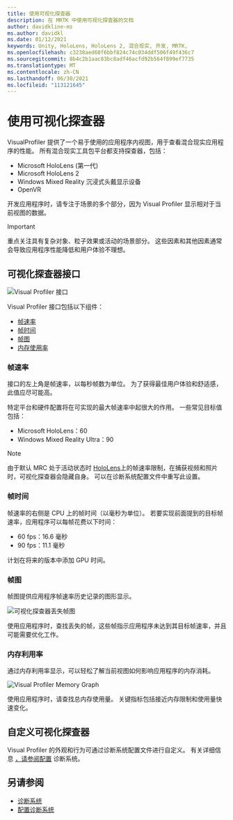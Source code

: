 ```yaml
---
title: 使用可视化探查器
description: 在 MRTK 中使用可视化探查器的文档
author: davidkline-ms
ms.author: davidkl
ms.date: 01/12/2021
keywords: Unity, HoloLens, HoloLens 2, 混合现实, 开发, MRTK,
ms.openlocfilehash: c3238aed60f6bbf824c74c034ddf506f49f436c7
ms.sourcegitcommit: 8b4c2b1aac83bc8adf46acfd92b564f899ef7735
ms.translationtype: MT
ms.contentlocale: zh-CN
ms.lasthandoff: 06/30/2021
ms.locfileid: "113121645"
---
```

# <a name="using-the-visual-profiler"></a>使用可视化探查器

VisualProfiler 提供了一个易于使用的应用程序内视图，用于查看混合现实应用程序的性能。 所有混合现实工具包平台都支持探查器，包括：

- Microsoft HoloLens (第一代) 
- Microsoft HoloLens 2
- Windows Mixed Reality 沉浸式头戴显示设备
- OpenVR

开发应用程序时，请专注于场景的多个部分，因为 Visual Profiler 显示相对于当前视图的数据。

> [!IMPORTANT]
> 重点关注具有复杂对象、粒子效果或活动的场景部分。 这些因素和其他因素通常会导致应用程序性能降低和用户体验不理想。

## <a name="visual-profiler-interface"></a>可视化探查器接口

![Visual Profiler 接口](../images/diagnostics/VisualProfiler.png)

Visual Profiler 接口包括以下组件：

- [帧速率](#frame-rate)
- [帧时间](#frame-time)
- [帧图](#frame-graph)
- [内存使用率](#memory-utilization)

### <a name="frame-rate"></a>帧速率

接口的左上角是帧速率，以每秒帧数为单位。 为了获得最佳用户体验和舒适感，此值应尽可能高。

特定平台和硬件配置将在可实现的最大帧速率中起很大的作用。 一些常见目标值包括：

- Microsoft HoloLens：60
- Windows Mixed Reality Ultra：90

> [!NOTE]
> 由于默认 MRC 处于活动状态时 [HoloLens](/windows/mixed-reality/mixed-reality-capture-for-developers#what-to-expect-when-mrc-is-enabled-on-hololens)上的帧速率限制，在捕获视频和照片时，可视化探查器会隐藏自身。 可以在诊断系统配置文件中重写此设置。

### <a name="frame-time"></a>帧时间

帧速率的右侧是 CPU 上的帧时间（以毫秒为单位）。 若要实现前面提到的目标帧速率，应用程序可以每帧花费以下时间：

- 60 fps：16.6 毫秒
- 90 fps：11.1 毫秒

计划在将来的版本中添加 GPU 时间。

### <a name="frame-graph"></a>帧图

帧图提供应用程序帧速率历史记录的图形显示。

![可视化探查器丢失帧图](../images/diagnostics/VisualProfilerMissedFrames.png)

使用应用程序时，查找丢失的帧，这些帧指示应用程序未达到其目标帧速率，并且可能需要优化工作。

### <a name="memory-utilization"></a>内存利用率

通过内存利用率显示，可以轻松了解当前视图如何影响应用程序的内存消耗。

![Visual Profiler Memory Graph](../images/diagnostics/VisualProfilerMemory.png)

使用应用程序时，请查找总内存使用量。 关键指标包括接近内存限制和使用量快速变化。

## <a name="customizing-the-visual-profiler"></a>自定义可视化探查器

Visual Profiler 的外观和行为可通过诊断系统配置文件进行自定义。 有关详细信息 [，请参阅配置](configuring-diagnostics.md) 诊断系统。

## <a name="see-also"></a>另请参阅

- [诊断系统](diagnostics-system-getting-started.md)
- [配置诊断系统](configuring-diagnostics.md)